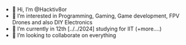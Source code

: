 - 👋 Hi, I’m @Hacktiv8or
- 👀 I’m interested in Programming, Gaming, Game development, FPV Drones and also DIY Electronics
- 🌱 I’m currently in 12th [../../2024] studying for IIT (+more....)
- 💞️ I’m looking to collaborate on everything
<!---
Hacktiv8or/Hacktiv8or is a ✨ special ✨ repository because its `README.md` (this file) appears on your GitHub profile.
You can click the Preview link to take a look at your changes.
--->
